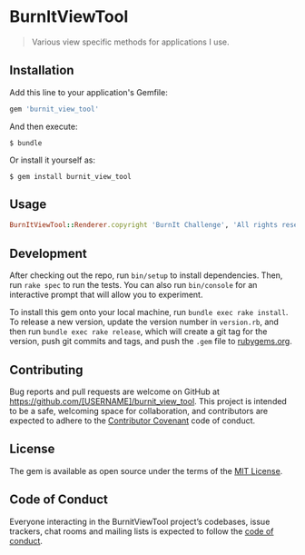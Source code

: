 # BurnItViewTool

> Various view specific methods for applications I use.

## Installation

Add this line to your application's Gemfile:

```ruby
gem 'burnit_view_tool'
```

And then execute:

    $ bundle

Or install it yourself as:

    $ gem install burnit_view_tool

## Usage

```ruby
BurnItViewTool::Renderer.copyright 'BurnIt Challenge', 'All rights reserved.'
```

## Development

After checking out the repo, run `bin/setup` to install dependencies. Then, run `rake spec` to run the tests. You can also run `bin/console` for an interactive prompt that will allow you to experiment.

To install this gem onto your local machine, run `bundle exec rake install`. To release a new version, update the version number in `version.rb`, and then run `bundle exec rake release`, which will create a git tag for the version, push git commits and tags, and push the `.gem` file to [rubygems.org](https://rubygems.org).

## Contributing

Bug reports and pull requests are welcome on GitHub at https://github.com/[USERNAME]/burnit_view_tool. This project is intended to be a safe, welcoming space for collaboration, and contributors are expected to adhere to the [Contributor Covenant](http://contributor-covenant.org) code of conduct.

## License

The gem is available as open source under the terms of the [MIT License](https://opensource.org/licenses/MIT).

## Code of Conduct

Everyone interacting in the BurnitViewTool project’s codebases, issue trackers, chat rooms and mailing lists is expected to follow the [code of conduct](https://github.com/[USERNAME]/burnit_view_tool/blob/master/CODE_OF_CONDUCT.md).
